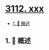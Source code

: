 # [3112. xxx](https://github.com/Tdahuyou/TNotes.leetcode/tree/main/notes/3112.%20xxx)

<!-- region:toc -->

- [1. 📝 概述](#1--概述)

<!-- endregion:toc -->

## 1. 📝 概述

